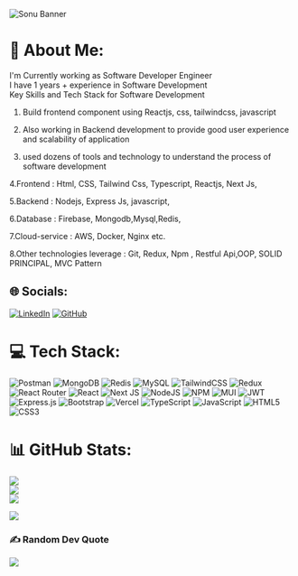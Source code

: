 ![Sonu Banner](https://www.michaelpage.co.in/sites/michaelpage.co.in/files/2022-05/Software%20Developer.jpg)

# 💫 About Me:
I'm Currently working as Software Developer Engineer<br>I have 1 years + experience in Software Development
<br>
Key Skills and Tech Stack for Software Development

1. Build frontend component using Reactjs, css, tailwindcss, javascript

2. Also working in Backend development to provide good user experience and scalability of application 

3. used dozens of tools and technology to understand the process of software development 

4.Frontend : Html, CSS, Tailwind Css, Typescript, Reactjs, Next Js,
 
5.Backend : Nodejs, Express Js, javascript, 

6.Database : Firebase, Mongodb,Mysql,Redis,

7.Cloud-service : AWS, Docker, Nginx etc.

8.Other technologies leverage : Git, Redux, Npm , Restful Api,OOP,  SOLID PRINCIPAL, MVC Pattern<br>


## 🌐 Socials:
[![LinkedIn](https://img.shields.io/badge/LinkedIn-%230077B5.svg?logo=linkedin&logoColor=white)](https://linkedin.com/in/https://www.linkedin.com/in/sonushrivastav/) 
[![GitHub](https://img.shields.io/badge/Github-%230077B5.svg?logo=github&logoColor=white)](https://github.com/sonushrivastav)

# 💻 Tech Stack:
![Postman](https://img.shields.io/badge/Postman-FF6C37?style=flat&logo=postman&logoColor=white) ![MongoDB](https://img.shields.io/badge/MongoDB-%234ea94b.svg?style=flat&logo=mongodb&logoColor=white) ![Redis](https://img.shields.io/badge/redis-%23DD0031.svg?style=flat&logo=redis&logoColor=white) ![MySQL](https://img.shields.io/badge/mysql-%2300f.svg?style=flat&logo=mysql&logoColor=white) ![TailwindCSS](https://img.shields.io/badge/tailwindcss-%2338B2AC.svg?style=flat&logo=tailwind-css&logoColor=white) ![Redux](https://img.shields.io/badge/redux-%23593d88.svg?style=flat&logo=redux&logoColor=white) ![React Router](https://img.shields.io/badge/React_Router-CA4245?style=flat&logo=react-router&logoColor=white) ![React](https://img.shields.io/badge/react-%2320232a.svg?style=flat&logo=react&logoColor=%2361DAFB) ![Next JS](https://img.shields.io/badge/Next-black?style=flat&logo=next.js&logoColor=white) ![NodeJS](https://img.shields.io/badge/node.js-6DA55F?style=flat&logo=node.js&logoColor=white) ![NPM](https://img.shields.io/badge/NPM-%23000000.svg?style=flat&logo=npm&logoColor=white) ![MUI](https://img.shields.io/badge/MUI-%230081CB.svg?style=flat&logo=material-ui&logoColor=white) ![JWT](https://img.shields.io/badge/JWT-black?style=flat&logo=JSON%20web%20tokens) ![Express.js](https://img.shields.io/badge/express.js-%23404d59.svg?style=flat&logo=express&logoColor=%2361DAFB) ![Bootstrap](https://img.shields.io/badge/bootstrap-%23563D7C.svg?style=flat&logo=bootstrap&logoColor=white) ![Vercel](https://img.shields.io/badge/vercel-%23000000.svg?style=flat&logo=vercel&logoColor=white) ![TypeScript](https://img.shields.io/badge/typescript-%23007ACC.svg?style=flat&logo=typescript&logoColor=white) ![JavaScript](https://img.shields.io/badge/javascript-%23323330.svg?style=flat&logo=javascript&logoColor=%23F7DF1E) ![HTML5](https://img.shields.io/badge/html5-%23E34F26.svg?style=flat&logo=html5&logoColor=white) ![CSS3](https://img.shields.io/badge/css3-%231572B6.svg?style=flat&logo=css3&logoColor=white)

# 📊 GitHub Stats:
![](https://github-readme-stats.vercel.app/api?username=sonushrivastav&theme=dark&hide_border=false&include_all_commits=true&count_private=false)<br/>
![](https://github-readme-streak-stats.herokuapp.com/?user=sonushrivastav&theme=dark&hide_border=false)<br/>
![](https://github-readme-stats.vercel.app/api/top-langs/?username=sonushrivastav&theme=dark&hide_border=false&include_all_commits=true&count_private=false&layout=compact)

[![](https://visitcount.itsvg.in/api?id=sonushrivastav&icon=0&color=3)](https://visitcount.itsvg.in)

### ✍️ Random Dev Quote
![](https://quotes-github-readme.vercel.app/api?type=horizontal&theme=radical)






<!-- Proudly created with GPRM ( https://gprm.itsvg.in ) -->
